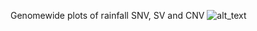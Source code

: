 Genomewide plots of rainfall SNV, SV and CNV
![alt_text](https://github.com/vyellapa/genome_plots/blob/master/genome_wide.png)
